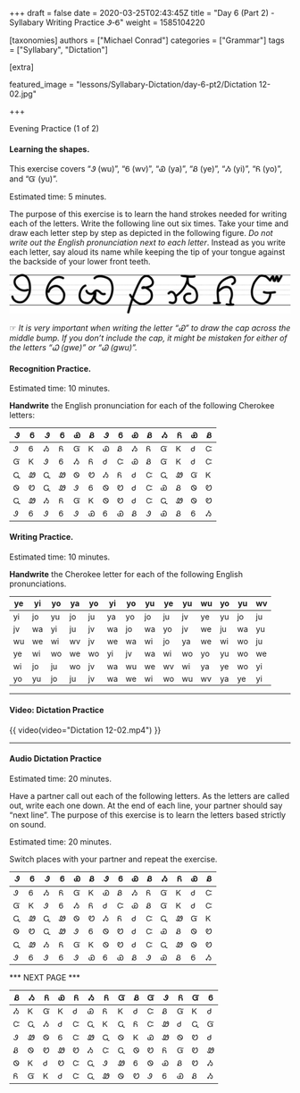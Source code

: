 +++
draft = false
date = 2020-03-25T02:43:45Z
title = "Day 6 (Part 2) - Syllabary Writing Practice Ꮽ-Ꮾ"
weight = 1585104220

[taxonomies]
authors = ["Michael Conrad"]
categories = ["Grammar"]
tags = ["Syllabary", "Dictation"]

[extra]

featured_image = "lessons/Syllabary-Dictation/day-6-pt2/Dictation 12-02.jpg"

+++

Evening Practice (1 of 2)

#### Learning the shapes.

This exercise covers “Ꮽ (wu)”, “Ꮾ (wv)”, “Ꮿ (ya)”, “Ᏸ (ye)”, “Ᏹ (yi)”,
“Ᏺ (yo)”, and “Ᏻ (yu)”.

Estimated time: 5 minutes.
<!-- more -->
The purpose of this exercise is to learn the hand strokes needed for
writing each of the letters. Write the following line out six times.
Take your time and draw each letter step by step as depicted in the
following figure. *Do not write out the English pronunciation next to
each letter*. Instead as you write each letter, say aloud its name while
keeping the tip of your tongue against the backside of your lower front
teeth.

![image](handone%20-%20sample%2012.jpg)

☞ *It is very important when writing the letter “Ꮿ” to draw the cap
across the middle bump. If you don’t include the cap, it might be
mistaken for either of the letters “Ꮗ (gwe)” or “Ꮚ (gwu)”.*

#### Recognition Practice.

Estimated time: 10 minutes.

__Handwrite__ the English pronunciation for each of the following Cherokee letters:

| Ꮽ | Ꮾ | Ꮽ | Ꮾ | Ꮿ | Ᏸ | Ꮽ | Ꮾ | Ꮿ | Ᏸ | Ᏹ | Ᏺ | Ꮿ | Ᏸ |
|---|---|---|---|---|---|---|---|---|---|---|---|---|---|
| Ꮽ | Ꮾ | Ᏹ | Ᏺ | Ᏻ | Ꮶ | Ꮿ | Ᏸ | Ᏹ | Ᏺ | Ᏻ | Ꮶ | Ꮷ | Ꮸ |
| Ᏻ | Ꮶ | Ꮽ | Ꮾ | Ᏹ | Ᏺ | Ꮷ | Ꮸ | Ꮿ | Ᏸ | Ᏻ | Ꮶ | Ꮷ | Ꮸ |
| Ꮹ | Ꮺ | Ꮹ | Ꮺ | Ꮻ | Ꮼ | Ᏹ | Ᏺ | Ꮷ | Ꮸ | Ꮹ | Ꮺ | Ᏻ | Ꮶ |
| Ꮻ | Ꮼ | Ꮹ | Ꮺ | Ꮽ | Ꮾ | Ꮻ | Ꮼ | Ꮷ | Ꮸ | Ꮿ | Ᏸ | Ꮻ | Ꮼ |
| Ꮹ | Ꮺ | Ᏹ | Ᏺ | Ᏻ | Ꮶ | Ꮻ | Ꮼ | Ꮷ | Ꮸ | Ꮹ | Ꮺ | Ꮻ | Ꮼ |
| Ꮽ | Ꮾ | Ꮽ | Ꮾ | Ꮽ | Ꮿ | Ꮾ | Ꮿ | Ᏸ | Ꮽ | Ꮿ | Ᏸ | Ꮾ | Ᏹ |

#### Writing Practice.

Estimated time: 10 minutes.

__Handwrite__ the Cherokee letter for each of the following English pronunciations.

| ye | yi | yo | ya | yo | yi | yo | yu | ye | yu | wu | yo | yu | wv |
|----|----|----|----|----|----|----|----|----|----|----|----|----|----|
| yi | jo | yu | jo | ju | ya | yo | jo | ju | jv | ye | yu | jo | ju |
| jv | wa | yi | ju | jv | wa | jo | wa | yo | jv | we | ju | wa | yu |
| wu | we | wi | wv | jv | we | wa | wi | jo | ya | we | wi | wo | ju |
| ye | wi | wo | we | wo | yi | jv | wa | wi | wo | yo | yu | wo | we |
| wi | jo | ju | wo | jv | wa | wu | we | wv | wi | ya | ye | wo | yi |
| yo | yu | jo | ju | jv | wa | we | wi | wo | wu | wv | ya | ye | yi |

---

#### Video: Dictation Practice

{{ video(video="Dictation 12-02.mp4") }}

---

#### Audio Dictation Practice

Estimated time: 20 minutes.

Have a partner call out each of the following letters. As the letters
are called out, write each one down. At the end of each line, your
partner should say “next line”. The purpose of this exercise is to learn
the letters based strictly on sound.

Estimated time: 20 minutes.

Switch places with your partner and repeat the exercise.

| Ꮽ | Ꮾ | Ꮽ | Ꮾ | Ꮿ | Ᏸ | Ꮽ | Ꮾ | Ꮿ | Ᏸ | Ᏹ | Ᏺ | Ꮿ | Ᏸ |
|---|---|---|---|---|---|---|---|---|---|---|---|---|---|
| Ꮽ | Ꮾ | Ᏹ | Ᏺ | Ᏻ | Ꮶ | Ꮿ | Ᏸ | Ᏹ | Ᏺ | Ᏻ | Ꮶ | Ꮷ | Ꮸ |
| Ᏻ | Ꮶ | Ꮽ | Ꮾ | Ᏹ | Ᏺ | Ꮷ | Ꮸ | Ꮿ | Ᏸ | Ᏻ | Ꮶ | Ꮷ | Ꮸ |
| Ꮹ | Ꮺ | Ꮹ | Ꮺ | Ꮻ | Ꮼ | Ᏹ | Ᏺ | Ꮷ | Ꮸ | Ꮹ | Ꮺ | Ᏻ | Ꮶ |
| Ꮻ | Ꮼ | Ꮹ | Ꮺ | Ꮽ | Ꮾ | Ꮻ | Ꮼ | Ꮷ | Ꮸ | Ꮿ | Ᏸ | Ꮻ | Ꮼ |
| Ꮹ | Ꮺ | Ᏹ | Ᏺ | Ᏻ | Ꮶ | Ꮻ | Ꮼ | Ꮷ | Ꮸ | Ꮹ | Ꮺ | Ꮻ | Ꮼ |
| Ꮽ | Ꮾ | Ꮽ | Ꮾ | Ꮽ | Ꮿ | Ꮾ | Ꮿ | Ᏸ | Ꮽ | Ꮿ | Ᏸ | Ꮾ | Ᏹ |

*** NEXT PAGE ***

| Ᏸ | Ᏹ | Ᏺ | Ꮿ | Ᏺ | Ᏹ | Ᏺ | Ᏻ | Ᏸ | Ᏻ | Ꮽ | Ᏺ | Ᏻ | Ꮾ |
|---|---|---|---|---|---|---|---|---|---|---|---|---|---|
| Ᏹ | Ꮶ | Ᏻ | Ꮶ | Ꮷ | Ꮿ | Ᏺ | Ꮶ | Ꮷ | Ꮸ | Ᏸ | Ᏻ | Ꮶ | Ꮷ |
| Ꮸ | Ꮹ | Ᏹ | Ꮷ | Ꮸ | Ꮹ | Ꮶ | Ꮹ | Ᏺ | Ꮸ | Ꮺ | Ꮷ | Ꮹ | Ᏻ |
| Ꮽ | Ꮺ | Ꮻ | Ꮾ | Ꮸ | Ꮺ | Ꮹ | Ꮻ | Ꮶ | Ꮿ | Ꮺ | Ꮻ | Ꮼ | Ꮷ |
| Ᏸ | Ꮻ | Ꮼ | Ꮺ | Ꮼ | Ᏹ | Ꮸ | Ꮹ | Ꮻ | Ꮼ | Ᏺ | Ᏻ | Ꮼ | Ꮺ |
| Ꮻ | Ꮶ | Ꮷ | Ꮼ | Ꮸ | Ꮹ | Ꮽ | Ꮺ | Ꮾ | Ꮻ | Ꮿ | Ᏸ | Ꮼ | Ᏹ |
| Ᏺ | Ᏻ | Ꮶ | Ꮷ | Ꮸ | Ꮹ | Ꮺ | Ꮻ | Ꮼ | Ꮽ | Ꮾ | Ꮿ | Ᏸ | Ᏹ |
